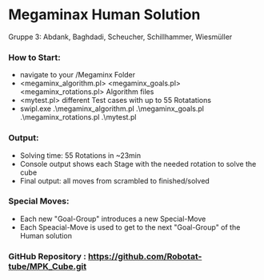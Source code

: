 # Megaminax Human Solution
Gruppe 3: Abdank, Baghdadi, Scheucher, Schillhammer, Wiesmüller


### How to Start: 
- navigate to your /Megaminx Folder
- <megaminx_algorithm.pl> <megaminx_goals.pl> <megaminx_rotations.pl> Algorithm files
- <mytest.pl> different Test cases with up to 55 Rotatations 
- swipl.exe .\megaminx_algorithm.pl .\megaminx_goals.pl .\megaminx_rotations.pl .\mytest.pl

### Output: 
- Solving time: 55 Rotations in ~23min
- Console output shows each Stage with the needed rotation to solve the cube
- Final output: all moves from scrambled to finished/solved

### Special Moves: 
- Each new "Goal-Group" introduces a new Special-Move
- Each Speacial-Move is used to get to the next "Goal-Group" of the Human solution

### GitHub Repository : https://github.com/Robotat-tube/MPK_Cube.git